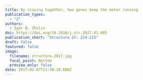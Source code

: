 ```yaml
---
title: By staying together, two genes keep the motor running
publication_types:
  - "2"
authors:
  - Igor B. Zhulin
doi: https://doi.org/10.1016/j.str.2017.01.005
publication_short: "Structure 25: 214-215"
draft: false
featured: false
image:
  filename: structure-2017.jpg
  focal_point: Bottom
  preview_only: false
date: 2017-02-07T21:38:10.686Z
---
```

